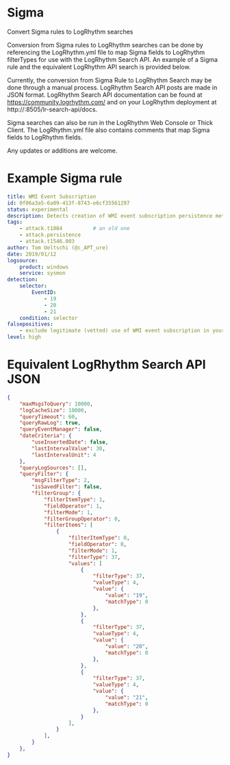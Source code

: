 # Sigma
Convert Sigma rules to LogRhythm searches

Conversion from Sigma rules to LogRhythm searches can be done by referencing the LogRhythm.yml file to map Sigma fields to LogRhythm filterTypes for use with the LogRhythm Search API. An example of a Sigma rule and the equivalent LogRhythm API search is provided below.

Currently, the conversion from Sigma Rule to LogRhythm Search may be done through a manual process. LogRhythm Search API posts are made in JSON format. LogRhythm Search API documentation can be found at https://community.logrhythm.com/ and on your LogRhythm deployment at http://:8505/lr-search-api/docs.

Sigma searches can also be run in the LogRhythm Web Console or Thick Client. The LogRhythm.yml file also contains comments that map Sigma fields to LogRhythm fields.

Any updates or additions are welcome.

# Example Sigma rule
```yaml
title: WMI Event Subscription
id: 0f06a3a5-6a09-413f-8743-e6cf35561297
status: experimental
description: Detects creation of WMI event subscription persistence method
tags:
    - attack.t1084          # an old one
    - attack.persistence
    - attack.t1546.003
author: Tom Ueltschi (@c_APT_ure)
date: 2019/01/12
logsource:
    product: windows
    service: sysmon
detection:
    selector:
        EventID:
            - 19
            - 20
            - 21
    condition: selector
falsepositives:
    - exclude legitimate (vetted) use of WMI event subscription in your network
level: high
```

# Equivalent LogRhythm Search API JSON
```json
{
    "maxMsgsToQuery": 10000,
    "logCacheSize": 10000,
    "queryTimeout": 60,
    "queryRawLog": true,
    "queryEventManager": false,
    "dateCriteria": {
        "useInsertedDate": false,
        "lastIntervalValue": 30,
        "lastIntervalUnit": 4
    },
    "queryLogSources": [],
    "queryFilter": {
        "msgFilterType": 2,
        "isSavedFilter": false,
        "filterGroup": {
            "filterItemType": 1,
            "fieldOperator": 1,
            "filterMode": 1,
            "filterGroupOperator": 0,
            "filterItems": [
                {
                    "filterItemType": 0,
                    "fieldOperator": 0,
                    "filterMode": 1,
                    "filterType": 37,
                    "values": [
                        {
                            "filterType": 37,
                            "valueType": 4,
                            "value": {
                                "value": "19",
                                "matchType": 0
                            },
                        },
                        {
                            "filterType": 37,
                            "valueType": 4,
                            "value": {
                                "value": "20",
                                "matchType": 0
                            },
                        },
                        {
                            "filterType": 37,
                            "valueType": 4,
                            "value": {
                                "value": "21",
                                "matchType": 0
                            },
                        }
                    ],
                }
            ],
        }
    },
}
```
